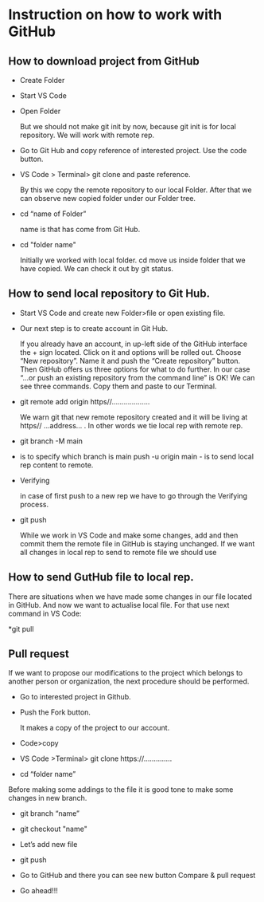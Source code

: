 # Instruction on how to work with GitHub

## How to download project from GitHub

* Create Folder
* Start VS Code
* Open Folder

  But we should not make git init by now, because git init is for local repository. We will work with remote rep.

* Go to Git Hub and copy reference of interested project. Use the code  button.

* VS Code > Terminal> git clone  and paste reference.

    By this we copy the remote repository to our local Folder.
    After that we can observe new copied folder under our Folder tree.
*  cd “name of Folder” 

   name is that has come from Git Hub.

*  cd "folder name"

   Initially we worked with local folder. cd move us inside folder that we have copied. We can check it out by git status.

## How to send local repository to Git Hub.

* Start VS Code and create new Folder>file or open existing file.

* Our next step is to create account in Git Hub. 

  If you already have an account, in up-left side of the GitHub interface the + sign located. Click on it and options will be rolled out. Choose “New repository”. Name it and push the “Create repository” button.
  Then GitHub offers us three options for what to do further. In our case “...or push an existing repository from the command line” is OK!
  We can see three commands. Copy them and paste to our Terminal.

* git remote add origin https//………………. 

  We warn git that new remote repository created and it will be living at https// …address… . In other words we tie local rep with remote rep.

* git branch -M main
 - is to specify which branch is main
push -u origin main - is to send local rep content to remote.

* Verifying 

  in case of first push to a new rep we have to go through the Verifying process. 

 
* git push

  While we work in VS Code and make some changes, add and then commit them the remote file in GitHub is staying unchanged. If we want all changes in local rep to send to remote file we should use

## How to send GutHub file to local rep.

There are situations when we have made some changes in our file located in GitHub. And now we want to actualise local file. For that use next command in VS Code:

*git pull

## Pull request

If we want to propose our modifications to the project which belongs to another person or organization, the next procedure should be performed.

* Go to interested project in Github.

* Push the Fork button. 

  It makes a copy of the project to our account. 

* Code>copy

* VS Code >Terminal> git clone https://…………..

* cd “folder name”

 Before making some addings to the file it is good tone to make some changes in new branch.
 
* git branch “name”

* git checkout "name"

* Let’s add new file 

* git push

* Go to GitHub and there you can see new button Compare & pull request

* Go ahead!!!

